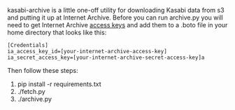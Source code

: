 kasabi-archive is a little one-off utility for downloading Kasabi data from s3 
and putting it up at Internet Archive. Before you can run archive.py you will 
need to get Internet Archive [access keys](http://archive.org/account/s3.php) 
and add them to a .boto file in your home directory that looks like this:

    [Credentials]
    ia_access_key_id=[your-internet-archive-access-key]
    ia_secret_access_key=[your-internet-archive-secret-access-key]a

Then follow these steps:

1. pip install -r requirements.txt
1. ./fetch.py
1. ./archive.py
